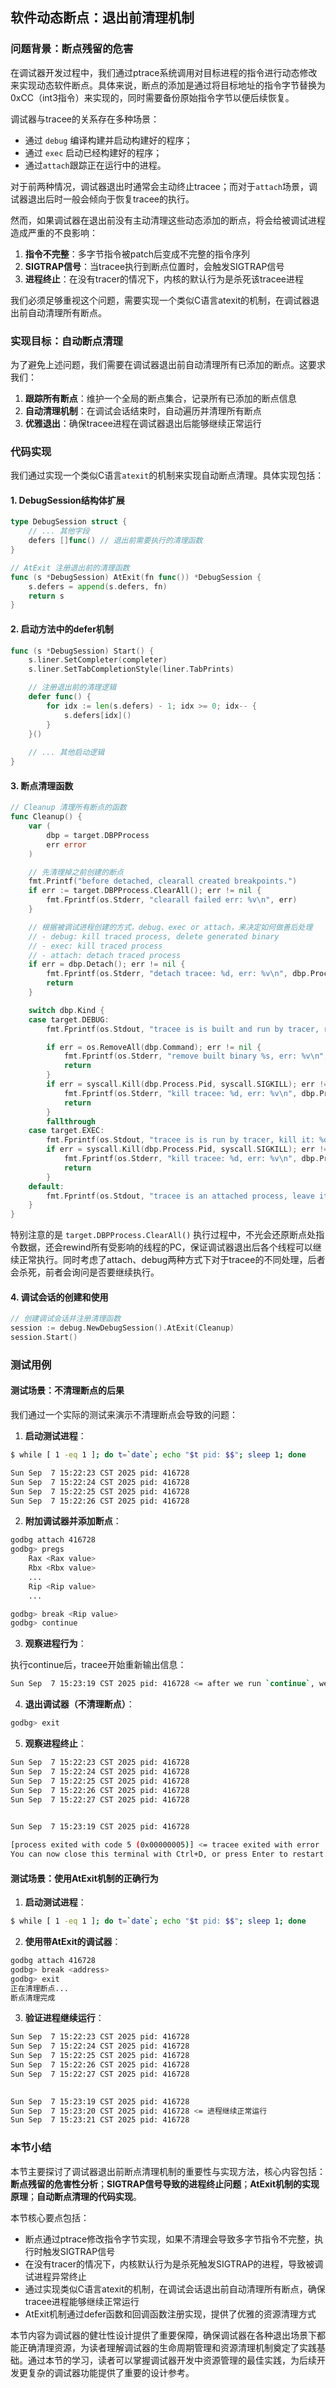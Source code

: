 ## 软件动态断点：退出前清理机制

### 问题背景：断点残留的危害

在调试器开发过程中，我们通过ptrace系统调用对目标进程的指令进行动态修改来实现动态软件断点。具体来说，断点的添加是通过将目标地址的指令字节替换为0xCC（int3指令）来实现的，同时需要备份原始指令字节以便后续恢复。

调试器与tracee的关系存在多种场景：

- 通过 `debug` 编译构建并启动构建好的程序；
- 通过 `exec` 启动已经构建好的程序；
- 通过`attach`跟踪正在运行中的进程。

对于前两种情况，调试器退出时通常会主动终止tracee；而对于`attach`场景，调试器退出后时一般会倾向于恢复tracee的执行。

然而，如果调试器在退出前没有主动清理这些动态添加的断点，将会给被调试进程造成严重的不良影响：

1. **指令不完整**：多字节指令被patch后变成不完整的指令序列
2. **SIGTRAP信号**：当tracee执行到断点位置时，会触发SIGTRAP信号  
3. **进程终止**：在没有tracer的情况下，内核的默认行为是杀死该tracee进程

我们必须足够重视这个问题，需要实现一个类似C语言atexit的机制，在调试器退出前自动清理所有断点。

### 实现目标：自动断点清理

为了避免上述问题，我们需要在调试器退出前自动清理所有已添加的断点。这要求我们：

1. **跟踪所有断点**：维护一个全局的断点集合，记录所有已添加的断点信息
2. **自动清理机制**：在调试会话结束时，自动遍历并清理所有断点
3. **优雅退出**：确保tracee进程在调试器退出后能够继续正常运行

### 代码实现

我们通过实现一个类似C语言`atexit`的机制来实现自动断点清理。具体实现包括：

#### 1. DebugSession结构体扩展

```go
type DebugSession struct {
    // ... 其他字段
    defers []func() // 退出前需要执行的清理函数
}

// AtExit 注册退出前的清理函数
func (s *DebugSession) AtExit(fn func()) *DebugSession {
    s.defers = append(s.defers, fn)
    return s
}
```

#### 2. 启动方法中的defer机制

```go
func (s *DebugSession) Start() {
    s.liner.SetCompleter(completer)
    s.liner.SetTabCompletionStyle(liner.TabPrints)

    // 注册退出前的清理逻辑
    defer func() {
        for idx := len(s.defers) - 1; idx >= 0; idx-- {
            s.defers[idx]()
        }
    }()
    
    // ... 其他启动逻辑
}
```

#### 3. 断点清理函数

```go
// Cleanup 清理所有断点的函数
func Cleanup() {
    var (
		dbp = target.DBPProcess
		err error
	)

	// 先清理掉之前创建的断点
	fmt.Printf("before detached, clearall created breakpoints.")
	if err := target.DBPProcess.ClearAll(); err != nil {
		fmt.Fprintf(os.Stderr, "clearall failed err: %v\n", err)
	}

	// 根据被调试进程创建的方式，debug、exec or attach，来决定如何做善后处理
	// - debug: kill traced process, delete generated binary
	// - exec: kill traced process
	// - attach: detach traced process
	if err = dbp.Detach(); err != nil {
		fmt.Fprintf(os.Stderr, "detach tracee: %d, err: %v\n", dbp.Process.Pid, err)
		return
	}

	switch dbp.Kind {
	case target.DEBUG:
		fmt.Fprintf(os.Stdout, "tracee is is built and run by tracer, remove binary and kill it: %d\n", dbp.Kind)

		if err = os.RemoveAll(dbp.Command); err != nil {
			fmt.Fprintf(os.Stderr, "remove built binary %s, err: %v\n", dbp.Command, err)
			return
		}
		if err = syscall.Kill(dbp.Process.Pid, syscall.SIGKILL); err != nil {
			fmt.Fprintf(os.Stderr, "kill tracee: %d, err: %v\n", dbp.Process.Pid, err)
			return
		}
		fallthrough
	case target.EXEC:
		fmt.Fprintf(os.Stdout, "tracee is is run by tracer, kill it: %d\n", dbp.Kind)
		if err = syscall.Kill(dbp.Process.Pid, syscall.SIGKILL); err != nil {
			fmt.Fprintf(os.Stderr, "kill tracee: %d, err: %v\n", dbp.Process.Pid, err)
			return
		}
	default:
		fmt.Fprintf(os.Stdout, "tracee is an attached process, leave it running")
	}
}
```

特别注意的是 `target.DBPProcess.ClearAll()` 执行过程中，不光会还原断点处指令数据，还会rewind所有受影响的线程的PC，保证调试器退出后各个线程可以继续正常执行。同时考虑了attach、debug两种方式下对于tracee的不同处理，后者会杀死，前者会询问是否要继续执行。

#### 4. 调试会话的创建和使用

```go
// 创建调试会话并注册清理函数
session := debug.NewDebugSession().AtExit(Cleanup)
session.Start()
```

### 测试用例

#### 测试场景：不清理断点的后果

我们通过一个实际的测试来演示不清理断点会导致的问题：

1. **启动测试进程**：

```bash
$ while [ 1 -eq 1 ]; do t=`date`; echo "$t pid: $$"; sleep 1; done

Sun Sep  7 15:22:23 CST 2025 pid: 416728
Sun Sep  7 15:22:24 CST 2025 pid: 416728
Sun Sep  7 15:22:25 CST 2025 pid: 416728
Sun Sep  7 15:22:26 CST 2025 pid: 416728
```

2. **附加调试器并添加断点**：

```bash
godbg attach 416728
godbg> pregs
    Rax <Rax value>
    Rbx <Rbx value>
    ... 
    Rip <Rip value>
    ...

godbg> break <Rip value>
godbg> continue
```

3. **观察进程行为**：

执行continue后，tracee开始重新输出信息：

```bash
Sun Sep  7 15:23:19 CST 2025 pid: 416728 <= after we run `continue`, we see the output again.
```

4. **退出调试器（不清理断点）**：

```bash
godbg> exit
```

5. **观察进程终止**：

```bash
Sun Sep  7 15:22:23 CST 2025 pid: 416728
Sun Sep  7 15:22:24 CST 2025 pid: 416728
Sun Sep  7 15:22:25 CST 2025 pid: 416728
Sun Sep  7 15:22:26 CST 2025 pid: 416728
Sun Sep  7 15:22:27 CST 2025 pid: 416728 
                                        

Sun Sep  7 15:23:19 CST 2025 pid: 416728

[process exited with code 5 (0x00000005)] <= tracee exited with error
You can now close this terminal with Ctrl+D, or press Enter to restart.
```

#### 测试场景：使用AtExit机制的正确行为

1. **启动测试进程**：

```bash
$ while [ 1 -eq 1 ]; do t=`date`; echo "$t pid: $$"; sleep 1; done
```

2. **使用带AtExit的调试器**：

```bash
godbg attach 416728
godbg> break <address>
godbg> exit
正在清理断点...
断点清理完成
```

3. **验证进程继续运行**：

```bash
Sun Sep  7 15:22:23 CST 2025 pid: 416728
Sun Sep  7 15:22:24 CST 2025 pid: 416728
Sun Sep  7 15:22:25 CST 2025 pid: 416728
Sun Sep  7 15:22:26 CST 2025 pid: 416728
Sun Sep  7 15:22:27 CST 2025 pid: 416728 
                                        

Sun Sep  7 15:23:19 CST 2025 pid: 416728
Sun Sep  7 15:23:20 CST 2025 pid: 416728 <= 进程继续正常运行
Sun Sep  7 15:23:21 CST 2025 pid: 416728
```

### 本节小结

本节主要探讨了调试器退出前断点清理机制的重要性与实现方法，核心内容包括：**断点残留的危害性分析**；**SIGTRAP信号导致的进程终止问题**；**AtExit机制的实现原理**；**自动断点清理的代码实现**。

本节核心要点包括：

- 断点通过ptrace修改指令字节实现，如果不清理会导致多字节指令不完整，执行时触发SIGTRAP信号
- 在没有tracer的情况下，内核默认行为是杀死触发SIGTRAP的进程，导致被调试进程异常终止
- 通过实现类似C语言atexit的机制，在调试会话退出前自动清理所有断点，确保tracee进程能够继续正常运行
- AtExit机制通过defer函数和回调函数注册实现，提供了优雅的资源清理方式

本节内容为调试器的健壮性设计提供了重要保障，确保调试器在各种退出场景下都能正确清理资源，为读者理解调试器的生命周期管理和资源清理机制奠定了实践基础。通过本节的学习，读者可以掌握调试器开发中资源管理的最佳实践，为后续开发更复杂的调试器功能提供了重要的设计参考。
